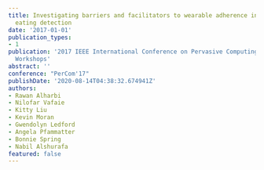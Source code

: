 ```yaml
---
title: Investigating barriers and facilitators to wearable adherence in fine-grained
  eating detection
date: '2017-01-01'
publication_types:
- 1
publication: '2017 IEEE International Conference on Pervasive Computing and Communications
  Workshops'
abstract: ''
conference: "PerCom'17"
publishDate: '2020-08-14T04:38:32.674941Z'
authors:
- Rawan Alharbi
- Nilofar Vafaie
- Kitty Liu
- Kevin Moran
- Gwendolyn Ledford
- Angela Pfammatter
- Bonnie Spring
- Nabil Alshurafa
featured: false
---
```

